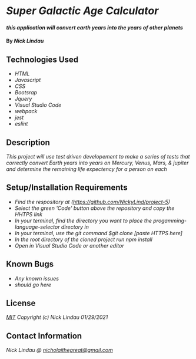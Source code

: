 # _Super Galactic Age Calculator_

#### _this application will convert earth years into the years of other planets_

#### By _**Nick Lindau**_

## Technologies Used

* _HTML_
* _Javascript_
* _CSS_
* _Bootsrap_
* _Jquery_
* _Visual Studio Code_
* _webpack_
* _jest_
* _eslint_

## Description

_This project will use test driven developement to make a series of tests that correctly convert Earth years into years on Mercury, Venus, Mars, & jupiter and determine the remaining life expectency for a person on each_

## Setup/Installation Requirements

* _Find the respository at (https://github.com/NickyLind/project-5)_
* _Select the green 'Code' button above the repository and copy the HHTPS link_
* _In your terminal, find the directory you want to place the progamming-language-selector directory in_
* _In your terminal, use the git command $git clone [paste HTTPS here]_
* _In the root directory of the cloned project run npm install_
* _Open in Visual Studio Code or another editor_



## Known Bugs

* _Any known issues_
* _should go here_

## License

_[MIT](https://choosealicense.com/licenses/mit/)_
 _Copyright (c) Nick Lindau 01/29/2021_

## Contact Information

_Nick Lindau @ <nicholaithegreat@gmail.com>_